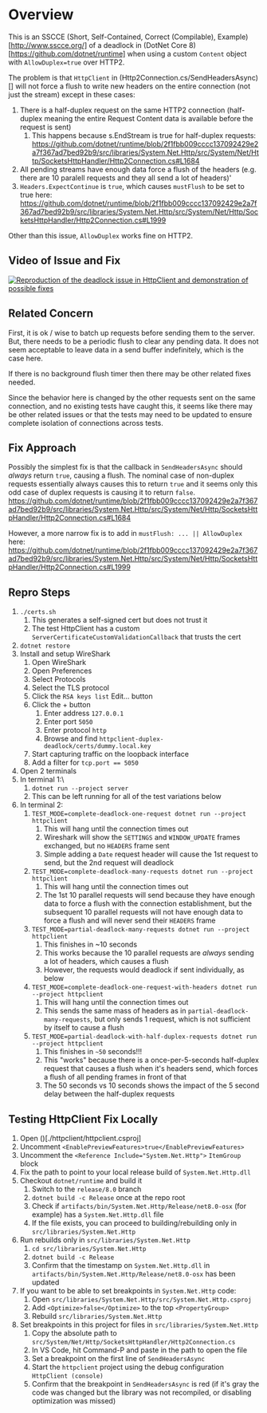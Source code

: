 # Overview

This is an SSCCE (Short, Self-Contained, Correct (Compilable), Example)[http://www.sscce.org/] of a deadlock in (DotNet Core 8)[https://github.com/dotnet/runtime] when using a custom `Content` object with `AllowDuplex=true` over HTTP2.

The problem is that `HttpClient` in (Http2Connection.cs/SendHeadersAsync)[] will not force a flush to write new headers on the entire connection (not just the stream) except in these cases:
1. There is a half-duplex request on the same HTTP2 connection (half-duplex meaning the entire Request Content data is available before the request is sent)
   1.  This happens because s.EndStream is true for half-duplex requests: https://github.com/dotnet/runtime/blob/2f1fbb009cccc137092429e2a7f367ad7bed92b9/src/libraries/System.Net.Http/src/System/Net/Http/SocketsHttpHandler/Http2Connection.cs#L1684
2. All pending streams have enough data force a flush of the headers (e.g. there are 10 paralell requests and they all send a lot of headers)'
3. `Headers.ExpectContinue` is `true`, which causes `mustFlush` to be set to true here: https://github.com/dotnet/runtime/blob/2f1fbb009cccc137092429e2a7f367ad7bed92b9/src/libraries/System.Net.Http/src/System/Net/Http/SocketsHttpHandler/Http2Connection.cs#L1999

Other than this issue, `AllowDuplex` works fine on HTTP2.

## Video of Issue and Fix

[![Reproduction of the deadlock issue in HttpClient and demonstration of possible fixes](https://img.youtube.com/vi/UN2oHXhKQf0/0.jpg)](https://www.youtube.com/watch?v=UN2oHXhKQf0)

## Related Concern

First, it is ok / wise to batch up requests before sending them to the server.  But, there needs to be a periodic flush to clear any pending data.  It does not seem acceptable to leave data in a send buffer indefinitely, which is the case here.

If there is no background flush timer then there may be other related fixes needed.

Since the behavior here is changed by the other requests sent on the same connection, and no existing tests have caught this, it seems like there may be other related issues or that the tests may need to be updated to ensure complete isolation of connections across tests.

## Fix Approach

Possibly the simplest fix is that the callback in `SendHeadersAsync` should *always* return `true`, causing a flush.  The nominal case of non-duplex requests essentially always causes this to return `true` and it seems only this odd case of duplex requests is causing it to return `false`.
https://github.com/dotnet/runtime/blob/2f1fbb009cccc137092429e2a7f367ad7bed92b9/src/libraries/System.Net.Http/src/System/Net/Http/SocketsHttpHandler/Http2Connection.cs#L1684

However, a more narrow fix is to add in `mustFlush: ... || AllowDuplex` here: https://github.com/dotnet/runtime/blob/2f1fbb009cccc137092429e2a7f367ad7bed92b9/src/libraries/System.Net.Http/src/System/Net/Http/SocketsHttpHandler/Http2Connection.cs#L1999

## Repro Steps

1. `./certs.sh`
   1. This generates a self-signed cert but does not trust it
   2. The test HttpClient has a custom `ServerCertificateCustomValidationCallback` that trusts the cert
2. `dotnet restore`
3. Install and setup WireShark
   1. Open WireShark
   2. Open Preferences
   3. Select Protocols
   4. Select the TLS protocol
   5. Click the `RSA keys list` Edit... button
   6. Click the + button
      1. Enter address `127.0.0.1`
      2. Enter port `5050`
      3. Enter protocol `http`
      4. Browse and find `httpclient-duplex-deadlock/certs/dummy.local.key`
   7. Start capturing traffic on the loopback interface
   8. Add a filter for `tcp.port == 5050`
4. Open 2 terminals
5. In terminal 1:\
   1. `dotnet run --project server`
   2. This can be left running for all of the test variations below
6. In terminal 2:
   1. `TEST_MODE=complete-deadlock-one-request dotnet run --project httpclient`
      1. This will hang until the connection times out
      2. Wireshark will show the `SETTINGS` and `WINDOW_UPDATE` frames exchanged, but no `HEADERS` frame sent
      3. Simple adding a `Date` request header will cause the 1st request to send, but the 2nd request will deadlock
   2. `TEST_MODE=complete-deadlock-many-requests dotnet run --project httpclient`
      1. This will hang until the connection times out
      2. The 1st 10 parallel requests will send because they have enough data to force a flush with the connection establishment, but the subsequent 10 parallel requests will not have enough data to force a flush and will never send their `HEADERS` frame
   3. `TEST_MODE=partial-deadlock-many-requests dotnet run --project httpclient`
      1. This finishes in ~10 seconds
      2. This works because the 10 parallel requests are *always* sending a lot of headers, which causes a flush
      3. However, the requests would deadlock if sent individually, as below
   4. `TEST_MODE=complete-deadlock-one-request-with-headers dotnet run --project httpclient`
      1. This will hang until the connection times out
      2. This sends the same mass of headers as in `partial-deadlock-many-requests`, but only sends 1 request, which is not sufficient by itself to cause a flush
   5. `TEST_MODE=partial-deadlock-with-half-duplex-requests dotnet run --project httpclient`
      1. This finishes in `~50` seconds!!!
      2. This "works" because there is a once-per-5-seconds half-duplex request that causes a flush when it's headers send, which forces a flush of all pending frames in front of that
      3. The 50 seconds vs 10 seconds shows the impact of the 5 second delay between the half-duplex requests

## Testing HttpClient Fix Locally

1. Open ()[./httpclient/httpclient.csproj]
2. Uncomment `<EnablePreviewFeatures>true</EnablePreviewFeatures>`
3. Uncomment the `<Reference Include="System.Net.Http">` `ItemGroup` block
4. Fix the path to point to your local release build of `System.Net.Http.dll`
5. Checkout `dotnet/runtime` and build it
   1. Switch to the `release/8.0` branch
   2. `dotnet build -c Release` once at the repo root
   3. Check if `artifacts/bin/System.Net.Http/Release/net8.0-osx` (for example) has a `System.Net.Http.dll` file
   4. If the file exists, you can proceed to building/rebuilding only in `src/libraries/System.Net.Http`
6. Run rebuilds only in `src/libraries/System.Net.Http`
   1. `cd src/libraries/System.Net.Http`
   2. `dotnet build -c Release`
   3. Confirm that the timestamp on `System.Net.Http.dll` in `artifacts/bin/System.Net.Http/Release/net8.0-osx` has been updated
7. If you want to be able to set breakpoints in `System.Net.Http` code:
   1. Open `src/libraries/System.Net.Http/src/System.Net.Http.csproj`
   2. Add `<Optimize>false</Optimize>` to the top `<PropertyGroup>`
   3. Rebuild `src/libraries/System.Net.Http`
8. Set breakpoints in this project for files in `src/libraries/System.Net.Http`
   1. Copy the absolute path to `src/System/Net/Http/SocketsHttpHandler/Http2Connection.cs`
   2. In VS Code, hit Command-P and paste in the path to open the file
   3. Set a breakpoint on the first line of `SendHeadersAsync`
   4. Start the `httpclient` project using the debug configuration `HttpClient (console)`
   5. Confirm that the breakpoint in `SendHeadersAsync` is red (if it's gray the code was changed but the library was not recompiled, or disabling optimization was missed)
